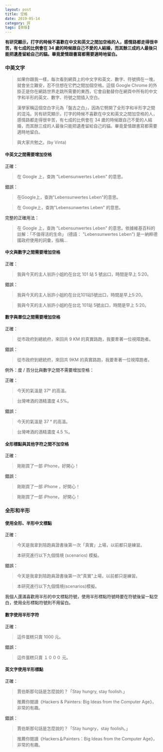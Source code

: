 ```yaml
---
layout: post
title: 空格
date: 2019-05-14
category: 評
tags: [排版]
---
```

**有研究顯示，打字的時候不喜歡在中文和英文之間加空格的人，感情路都走得很辛苦，有七成的比例會在 34 歲的時候跟自己不愛的人結婚，而其餘三成的人最後只能把遺產留給自己的貓。畢竟愛情跟書寫都需要適時地留白。**

<!--more-->


### 中英文字

> 如果你跟我一樣，每次看到網頁上的中文字和英文、數字、符號擠在一塊，就會坐立難安，忍不住想在它們之間加個空格。這個 Google Chrome 的外掛正是你在網路世界走跳所需要的東西，它會自動替你在網頁中所有的中文字和半形的英文、數字、符號之間插入空白。
> 
> 漢學家稱這個空白字元為「盤古之白」，因為它劈開了全形字和半形字之間的混沌。另有研究顯示，打字的時候不喜歡在中文和英文之間加空格的人，感情路都走得很辛苦，有七成的比例會在 34 歲的時候跟自己不愛的人結婚，而其餘三成的人最後只能把遺產留給自己的貓。畢竟愛情跟書寫都需要適時地留白。
> 
> 與大家共勉之。(by Vinta)


#### 中英文之間需要增加空格

正確：

> 在 Google 上，查詢 "Lebensunwertes Leben" 的意思。

錯誤：

> 在Google上，查詢"Lebensunwertes Leben"的意思。

> 在 Google上，查詢"Lebensunwertes Leben" 的意思。

完整的正確用法：

> 在 Google 上，查詢 "Lebensunwertes Leben" 的意思。依據維基百科的註解：「不值得活的生命」 (德語： "Lebensunwertes Leben") 是一納粹德國政府使用的詞彙，指稱...


#### 中文與數字之間需要增加空格

正確：

> 我與今天的主人翁許小姐約在台北 101 站 5 號出口，時間是早上 5:20。

錯誤：

> 我與今天的主人翁許小姐約在台北101站5號出口，時間是早上5:20。

> 我與今天的主人翁許小姐約在台北 101站 5號出口，時間是早上 5:20。

#### 數字與單位之間需要增加空格

正確：

> 從市政府到總統府，來回共 9 KM 的真實路跑，我要牽著一位視障跑者。

錯誤：

> 從市政府到總統府，來回共 9KM 的真實路跑，我要牽著一位視障跑者。

例外：度 / 百分比與數字之間不需要增加空格：

正確：

> 今天的氣溫是 37° 的高溫。

> 台灣啤酒的酒精濃度 4.5%。

錯誤：

> 今天的氣溫是 37 ° 的高溫。

> 台灣啤酒的酒精濃度 4.5 %。

#### 全形標點與其他字符之間不加空格

正確：

> 剛剛買了一部 iPhone，好開心！

錯誤：

> 剛剛買了一部 iPhone ，好開心！

> 剛剛買了一部 iPhone， 好開心！


### 全形和半形

#### 使用全形、半形中文標點

正確：

> 今天是我拿到陪跑員證書後第一次「真實」上場，以前都只是練習。

> 本研究進行以下九個情境 (scenarios) 模擬。

錯誤：

> 今天是我拿到陪跑員證書後第一次"真實"上場，以前都只是練習。

> 本研究進行以下九個情境(scenarios)模擬。

我個人還滿喜歡用半形的中文標點符號，使用半形標點符號時要在符號後留一點空白，使用全形標點符號則不用留白。


#### 數字使用半形字符

正確：

> 這件蛋糕只賣 1000 元。

錯誤：

>這件蛋糕只賣 １０００ 元。


#### 英文字使用半形標點

正確：

> 賈伯斯那句話是怎麼說的？「Stay hungry, stay foolish.」

> 推薦你閱讀《Hackers & Painters: Big Ideas from the Computer Age》，非常的有趣。

錯誤：

> 賈伯斯那句話是怎麼說的？「Stay hungry，stay foolish。」

> 推薦你閱讀《Hackers＆Painters：Big Ideas from the Computer Age》，非常的有趣。
